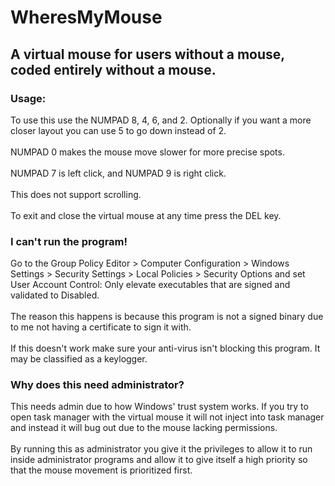 # WheresMyMouse
## A virtual mouse for users without a mouse, coded entirely without a mouse.

### Usage:
To use this use the NUMPAD 8, 4, 6, and 2. Optionally if you want a more closer layout you can use 5 to go down instead of 2.<br>
<br>
NUMPAD 0 makes the mouse move slower for more precise spots.<br>
<br>
NUMPAD 7 is left click, and NUMPAD 9 is right click.<br>
<br>
This does not support scrolling.<br>
<br>
To exit and close the virtual mouse at any time press the DEL key.<br>

### I can't run the program!
Go to the Group Policy Editor > Computer Configuration > Windows Settings > Security Settings > Local Policies > Security Options and set User Account Control: Only elevate executables that are signed and validated to Disabled.<br>
<br>
The reason this happens is because this program is not a signed binary due to me not having a certificate to sign it with.<br>
<br>
If this doesn't work make sure your anti-virus isn't blocking this program. It may be classified as a keylogger.<br>

### Why does this need administrator?
This needs admin due to how Windows' trust system works. If you try to open task manager with the virtual mouse it will not inject into task manager and instead it will bug out due to the mouse lacking permissions.<br>
<br>
By running this as administrator you give it the privileges to allow it to run inside administrator programs and allow it to give itself a high priority so that the mouse movement is prioritized first.<br>
